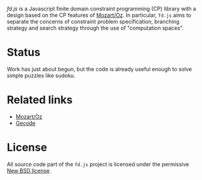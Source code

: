 *fd.js* is a Javascript finite domain constraint programming (CP) library with
a design based on the CP features of [Mozart/Oz]. In particular, `fd.js` aims to
separate the concerns of constraint problem specification, branching strategy
and search strategy through the use of "computation spaces".

# Status

Work has just about begun, but the code is already useful enough to solve
simple puzzles like sudoku.

# Related links

*   [Mozart/Oz]
*   [Gecode]

# License

All source code part of the `fd.js` project is licensed under the permissive [New BSD license].


[Mozart/Oz]: http://www.mozart-oz.org/ "The Mozart Programming System"
[Gecode]: http://www.gecode.org/ "Gecode: Generic Constraint Development Environment"
[New BSD license]: http://www.opensource.org/licenses/bsd-license.php

